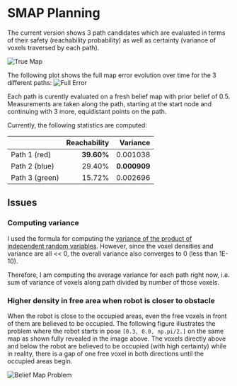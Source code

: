 # SMAP Planning
The current version shows 3 path candidates which are evaluated in terms of their safety (reachability probability) as well as certainty (variance of voxels traversed by each path).

![True Map](https://github.com/Lolu28/smap/raw/doc/truemap.png)

The following plot shows the full map error evolution over time for the 3 different paths:
![Full Error](https://github.com/Lolu28/smap/raw/doc/fullerror.png)

Each path is curently evaluated on a fresh belief map with prior belief of 0.5. Measurements are taken along the path, starting at the start node and continuing with 3 more, equidistant points on the path.

Currently, the following statistics are computed:

|                | Reachability     | Variance     |
| -------------- | ----------------:| ------------:|
| Path 1 (red)   |       **39.60%** |     0.001038 |
| Path 2 (blue)  |           29.40% | **0.000909** |
| Path 3 (green) |           15.72% |     0.002696 |

## Issues

### Computing variance
I used the formula for computing the [variance of the product of independent random variables](http://stats.stackexchange.com/a/52699). However, since the voxel densities and variance are all << 0, the overall variance also converges to 0 (less than 1E-10).

Therefore, I am computing the average variance for each path right now, i.e. sum of variance of voxels along path divided by number of those voxels.

### Higher density in free area when robot is closer to obstacle
When the robot is close to the occupied areas, even the free voxels in front of them are believed to be occupied. The following figure illustrates the problem where the robot starts in pose `[0.3, 0.0, np.pi/2.]` on the same map as shown fully revealed in the image above. The voxels directly above and below the robot are believed to be occupied (with high certainty) while in reality, there is a gap of one free voxel in both directions until the occupied areas begin.

![Belief Map Problem](https://github.com/Lolu28/smap/raw/doc/beliefmapproblem.png)
